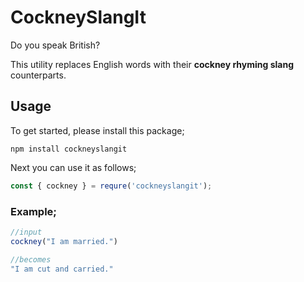 # CockneySlangIt

Do you speak British?

This utility replaces English words with their **cockney rhyming slang** counterparts.

## Usage

To get started, please install this package;

```
npm install cockneyslangit
```

Next you can use it as follows;

```js
const { cockney } = requre('cockneyslangit');
```

### Example;

```js
//input
cockney("I am married.")

//becomes
"I am cut and carried."
```
